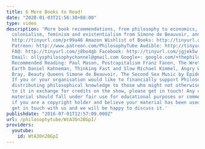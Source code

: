 ```yaml
---
title: 6 More Books to Read!
date: "2020-01-03T21:56:38+08:00"
type: video
description: 'More book recommendations, from philosophy to economics, psychology,
  colonialism, feminism and existentialism from Simone de Beauvoir, and fiction! Subscribe!
  http://tinyurl.com/pr99a46 Amazon Wishlist of Books: http://tinyurl.com/jrnohhk
  Patreon: http://www.patreon.com/PhilosophyTube Audible: http://tinyurl.com/jn6tpup
  FAQ: http://tinyurl.com/j8bo4gb Facebook: http://tinyurl.com/jgjek5w Twitter: @PhilosophyTube
  Email: ollysphilosophychannel@gmail.com Google+: google.com/+thephilosophytube realphilosophytube.tumblr.com
  Recommended Reading: Paul Mason, Postcapitalism Franz Fanon, The Wretched of The
  Earth Daniel Kahneman, Thinking Fast and Slow Michael Kimmel, Angry White Men Libba
  Bray, Beauty Queens Simone de Beauvoir, The Second Sex Music by Epidemic Sound (epidemicsound.com)
  If you or your organisation would like to financially support Philosophy Tube in
  distributing philosophical knowledge to those who might not otherwise have access
  to it in exchange for credits on the show, please get in touch! Any copyrighted
  material should fall under fair use for educational purposes or commentary, but
  if you are a copyright holder and believe your material has been used unfairly please
  get in touch with us and we will be happy to discuss it.'
publishdate: "2016-07-01T12:57:09.000Z"
url: /philosophytube/WtA3On2BGpI/
providers:
  youtube:
    id: WtA3On2BGpI
---
```


